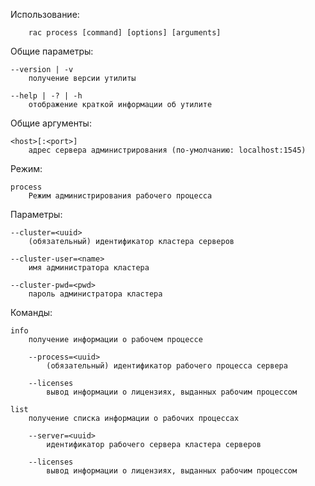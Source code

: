 Использование:

        rac process [command] [options] [arguments]

Общие параметры:

    --version | -v
        получение версии утилиты

    --help | -? | -h
        отображение краткой информации об утилите

Общие аргументы:

    <host>[:<port>]
        адрес сервера администрирования (по-умолчанию: localhost:1545)

Режим:

    process
        Режим администрирования рабочего процесса

Параметры:

    --cluster=<uuid>
        (обязательный) идентификатор кластера серверов

    --cluster-user=<name>
        имя администратора кластера

    --cluster-pwd=<pwd>
        пароль администратора кластера

Команды:

    info
        получение информации о рабочем процессе

        --process=<uuid>
            (обязательный) идентификатор рабочего процесса сервера

        --licenses
            вывод информации о лицензиях, выданных рабочим процессом

    list
        получение списка информации о рабочих процессах

        --server=<uuid>
            идентификатор рабочего сервера кластера серверов

        --licenses
            вывод информации о лицензиях, выданных рабочим процессом